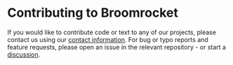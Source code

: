# Contributing to Broomrocket

If you would like to contribute code or text to any of our projects, please contact us using our [contact information](https://something.pink/contact/). For bug or typo reports and feature requests, please open an issue in the relevant repository - or start a [discussion](https://github.com/orgs/broomrocket/discussions).